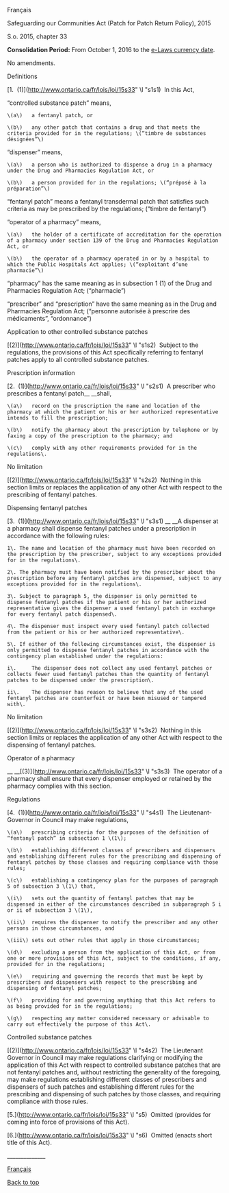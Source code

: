 [<a id="Top"></a>Français](http://www.ontario.ca/fr/lois/loi/15s33)

Safeguarding our Communities Act \(Patch for Patch Return Policy\), 2015

S\.o\. 2015, chapter 33

__Consolidation Period:__  From October 1, 2016 to the [e\-Laws currency date](http://www.e-laws.gov.on.ca/navigation?file=currencyDates&lang=en)\.

No amendments\.

Definitions

<a id="s1s1"></a>	[1\.  \(1\)](http://www.ontario.ca/fr/lois/loi/15s33" \l "s1s1)  In this Act,

“controlled substance patch” means,

	\(a\)	a fentanyl patch, or

	\(b\)	any other patch that contains a drug and that meets the criteria provided for in the regulations; \(“timbre de substances désignées”\)

“dispenser” means,

	\(a\)	a person who is authorized to dispense a drug in a pharmacy under the Drug and Pharmacies Regulation Act, or

	\(b\)	a person provided for in the regulations; \(“préposé à la préparation”\)

“fentanyl patch” means a fentanyl transdermal patch that satisfies such criteria as may be prescribed by the regulations; \(“timbre de fentanyl”\)

“operator of a pharmacy” means,

	\(a\)	the holder of a certificate of accreditation for the operation of a pharmacy under section 139 of the Drug and Pharmacies Regulation Act, or

	\(b\)	the operator of a pharmacy operated in or by a hospital to which the Public Hospitals Act applies; \(“exploitant d’une pharmacie”\)

“pharmacy” has the same meaning as in subsection 1 \(1\) of the Drug and Pharmacies Regulation Act; \(“pharmacie”\)

“prescriber” and “prescription” have the same meaning as in the Drug and Pharmacies Regulation Act; \(“personne autorisée à prescrire des médicaments”, “ordonnance”\)

Application to other controlled substance patches

<a id="s1s2"></a>	[\(2\)](http://www.ontario.ca/fr/lois/loi/15s33" \l "s1s2)  Subject to the regulations, the provisions of this Act specifically referring to fentanyl patches apply to all controlled substance patches\.

Prescription information

<a id="s2s1"></a>	[2\.  \(1\)](http://www.ontario.ca/fr/lois/loi/15s33" \l "s2s1)  A prescriber who prescribes a fentanyl patch__ __shall,

	\(a\)	record on the prescription the name and location of the pharmacy at which the patient or his or her authorized representative intends to fill the prescription;

	\(b\)	notify the pharmacy about the prescription by telephone or by faxing a copy of the prescription to the pharmacy; and

	\(c\)	comply with any other requirements provided for in the regulations\.

No limitation

<a id="s2s2"></a>	[\(2\)](http://www.ontario.ca/fr/lois/loi/15s33" \l "s2s2)  Nothing in this section limits or replaces the application of any other Act with respect to the prescribing of fentanyl patches\.

Dispensing fentanyl patches

<a id="s3s1"></a>	[3\.  \(1\)](http://www.ontario.ca/fr/lois/loi/15s33" \l "s3s1) __ __A dispenser at a pharmacy shall dispense fentanyl patches under a prescription in accordance with the following rules:

	1\.	The name and location of the pharmacy must have been recorded on the prescription by the prescriber, subject to any exceptions provided for in the regulations\.

	2\.	The pharmacy must have been notified by the prescriber about the prescription before any fentanyl patches are dispensed, subject to any exceptions provided for in the regulations\.

	3\.	Subject to paragraph 5, the dispenser is only permitted to dispense fentanyl patches if the patient or his or her authorized representative gives the dispenser a used fentanyl patch in exchange for every fentanyl patch dispensed\.

	4\.	The dispenser must inspect every used fentanyl patch collected from the patient or his or her authorized representative\.

	5\.	If either of the following circumstances exist, the dispenser is only permitted to dispense fentanyl patches in accordance with the contingency plan established under the regulations:

	i\. 	The dispenser does not collect any used fentanyl patches or collects fewer used fentanyl patches than the quantity of fentanyl patches to be dispensed under the prescription\.

	ii\.	The dispenser has reason to believe that any of the used fentanyl patches are counterfeit or have been misused or tampered with\.

No limitation

<a id="s3s2"></a>	[\(2\)](http://www.ontario.ca/fr/lois/loi/15s33" \l "s3s2)  Nothing in this section limits or replaces the application of any other Act with respect to the dispensing of fentanyl patches\.

Operator of a pharmacy

<a id="s3s3"></a>__	__[\(3\)](http://www.ontario.ca/fr/lois/loi/15s33" \l "s3s3)  The operator of a pharmacy shall ensure that every dispenser employed or retained by the pharmacy complies with this section\.

Regulations

<a id="s4s1"></a>	[4\.  \(1\)](http://www.ontario.ca/fr/lois/loi/15s33" \l "s4s1)  The Lieutenant\-Governor in Council may make regulations,

	\(a\)	prescribing criteria for the purposes of the definition of “fentanyl patch” in subsection 1 \(1\);

	\(b\)	establishing different classes of prescribers and dispensers and establishing different rules for the prescribing and dispensing of fentanyl patches by those classes and requiring compliance with those rules;

	\(c\)	establishing a contingency plan for the purposes of paragraph 5 of subsection 3 \(1\) that,

	\(i\)	sets out the quantity of fentanyl patches that may be dispensed in either of the circumstances described in subparagraph 5 i or ii of subsection 3 \(1\),

	\(ii\)	requires the dispenser to notify the prescriber and any other persons in those circumstances, and

	\(iii\)	sets out other rules that apply in those circumstances;

	\(d\)	excluding a person from the application of this Act, or from one or more provisions of this Act, subject to the conditions, if any, provided for in the regulations;

	\(e\)	requiring and governing the records that must be kept by prescribers and dispensers with respect to the prescribing and dispensing of fentanyl patches;

	\(f\)	providing for and governing anything that this Act refers to as being provided for in the regulations;

	\(g\)	respecting any matter considered necessary or advisable to carry out effectively the purpose of this Act\.

Controlled substance patches

<a id="s4s2"></a>	[\(2\)](http://www.ontario.ca/fr/lois/loi/15s33" \l "s4s2)  The Lieutenant Governor in Council may make regulations clarifying or modifying the application of this Act with respect to controlled substance patches that are not fentanyl patches and, without restricting the generality of the foregoing, may make regulations establishing different classes of prescribers and dispensers of such patches and establishing different rules for the prescribing and dispensing of such patches by those classes, and requiring compliance with those rules\.

<a id="s5"></a>	[5\.](http://www.ontario.ca/fr/lois/loi/15s33" \l "s5)  Omitted \(provides for coming into force of provisions of this Act\)\.

<a id="s6"></a>	[6\.](http://www.ontario.ca/fr/lois/loi/15s33" \l "s6)  Omitted \(enacts short title of this Act\)\.

\_\_\_\_\_\_\_\_\_\_\_\_\_\_

[Français](http://www.ontario.ca/fr/lois/loi/15s33)

[Back to top](#Top)

